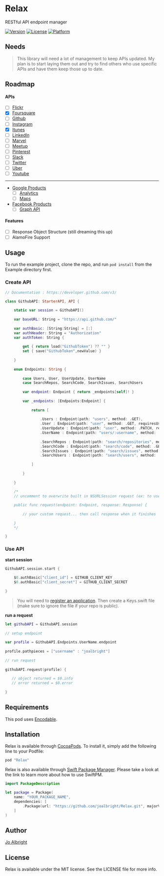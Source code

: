 # Relax
RESTful API endpoint manager

<!--[![CI Status](http://img.shields.io/travis/Jo Albright/Relax.svg?style=flat)](https://travis-ci.org/Jo Albright/Relax)-->
[![Version](https://img.shields.io/cocoapods/v/Relax.svg?style=flat)](http://cocoapods.org/pods/Relax)
[![License](https://img.shields.io/cocoapods/l/Relax.svg?style=flat)](http://cocoapods.org/pods/Relax)
[![Platform](https://img.shields.io/cocoapods/p/Relax.svg?style=flat)](http://cocoapods.org/pods/Relax)

## Needs

> This library will need a lot of management to keep APIs updated. My plan is to start laying them out and try to find others who use specific APIs and have them keep those up to date.

## Roadmap

#### APIs

- [ ] [Flickr](https://www.flickr.com/services/api/)
- [x] [Foursquare](https://developer.foursquare.com)
- [ ] [Github](https://developer.github.com/v3/)
- [ ] [Instagram](https://www.instagram.com/developer/)
- [x] [Itunes](https://www.apple.com/itunes/affiliates/resources/documentation/itunes-store-web-service-search-api.html)
- [ ] [LinkedIn](https://developer.linkedin.com/docs)
- [ ] [Marvel](http://developer.marvel.com)
- [ ] [Meetup](http://www.meetup.com/meetup_api/)
- [ ] [Pinterest](https://developers.pinterest.com)
- [ ] [Slack](https://api.slack.com)
- [ ] [Twitter](https://dev.twitter.com/overview/documentation)
- [ ] [Uber](https://developer.uber.com)
- [ ] [Youtube](https://developers.google.com/youtube/)

---

- [Google Products](https://developers.google.com/products/)
	- [ ] [Analytics](https://developers.google.com/analytics/)
	- [ ] [Maps](https://developers.google.com/maps/)
- [Facebook Products](https://developers.facebook.com/docs/)
	- [ ] [Graph API](https://developers.facebook.com/docs/graph-api)

#### Features

- [ ] Response Object Structure (still dreaming this up)
- [ ] AlamoFire Support

## Usage

To run the example project, clone the repo, and run `pod install` from the Example directory first.

### Create API

```swift
// Documentation : https://developer.github.com/v3/

class GithubAPI: StarterAPI, API {
    
    static var session = GithubAPI()
    
    var baseURL: String = "https://api.github.com/"
    
    var authBasic: [String:String] = [:]
    var authHeader: String = "Authorization"
    var authToken: String {
        
        get { return load("GithubToken") ?? "" }
        set { save("GithubToken",newValue) }
        
    }
    
    enum Endpoints: String {
                
        case Users, User, UserUpdate, UserName
        case SearchRepos, SearchCode, SearchIssues, SearchUsers
        
        var endpoint: Endpoint { return _endpoints[self]! }
        
        var _endpoints: [Endpoints:Endpoint] {
            
            return [
                
                .Users : Endpoint(path: "users", method: .GET),
                .User : Endpoint(path: "user", method: .GET, requiresUser: true),
                .UserUpdate : Endpoint(path: "user", method: .PATCH, requiresUser: true),
                .UserName : Endpoint(path: "users/:username", method: .GET),
                    
                .SearchRepos : Endpoint(path: "search/repositories", method: .GET),
                .SearchCode : Endpoint(path: "search/code", method: .GET),
                .SearchIssues : Endpoint(path: "search/issues", method: .GET),
                .SearchUsers : Endpoint(path: "search/users", method: .GET)
                
            ]
            
        }
        
    }
    
    /*
    // uncomment to overwrite built in NSURLSession request (ex: to use AlamoFire)

    public func request(endpoint: Endpoint, response: Response) {
        
        // your custom request... then call response when it finishes
        
    }
    */

}
```

### Use API

**start session**

```swift
GithubAPI.session.start {
            
    $0.authBasic["client_id"] = GITHUB_CLIENT_KEY
    $0.authBasic["client_secret"] = GITHUB_CLIENT_SECRET
            
}
```

> You will need to [register an application](https://github.com/settings/applications/new). Then create a Keys.swift file (make sure to ignore the file if your repo is public).

**run a request**

```swift
let githubAPI = GithubAPI.session
        
// setup endpoint
    
var profile = GithubAPI.Endpoints.UserName.endpoint
    
profile.pathpieces = ["username" : "joalbright"]
    
// run request
    
githubAPI.request(profile) {
   
   // object returned = $0.info 
   // error returned = $0.error 
	    
}

```

## Requirements

This pod uses [Encodable](https://github.com/joalbright/Encodable).

## Installation

Relax is available through [CocoaPods](http://cocoapods.org). To install
it, simply add the following line to your Podfile:

```ruby
pod "Relax"
```

Relax is also available through [Swift Package Manager](https://swift.org/package-manager/). Please take a look at the link to learn more about how to use SwiftPM.

```swift
import PackageDescription

let package = Package(
    name: "YOUR_PACKAGE_NAME",
    dependencies: [
        .Package(url: "https://github.com/joalbright/Relax.git", majorVersion: 0)
    ]
)
```

## Author

[Jo Albright](https://github.com/joalbright)

## License

Relax is available under the MIT license. See the LICENSE file for more info.
